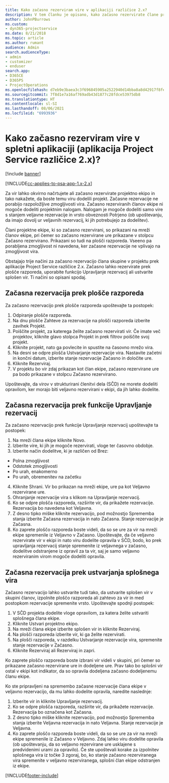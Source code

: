 ```yaml
---
title: Kako začasno rezerviram vire v aplikaciji različice 2.x?
description: V tem članku je opisano, kako začasno rezervirate člane projektne ekipe v storitvi Project Service.
author: JohnPBurrows
ms.custom:
- dyn365-projectservice
ms.date: 8/21/2018
ms.topic: article
ms.author: rumant
audience: Admin
search.audienceType:
- admin
- customizer
- enduser
search.app:
- D365CE
- D365PS
- ProjectOperations
ms.openlocfilehash: d7eb9e3baea3c3f696845905a2522940d14bba8a8d42917f8fe1b90c7c443747
ms.sourcegitcommit: 7f8d1e7a16af769adb43d1877c28fdce53975db8
ms.translationtype: HT
ms.contentlocale: sl-SI
ms.lasthandoff: 08/06/2021
ms.locfileid: "6993936"
---
```

# <a name="how-do-i-soft-book-resources-in-the-web-app-project-service-app-v2x"></a>Kako začasno rezerviram vire v spletni aplikaciji (aplikacija Project Service različice 2.x)?

[!include [banner](../includes/psa-now-project-operations.md)]

[!INCLUDE[cc-applies-to-psa-app-1.x-2.x](../includes/cc-applies-to-psa-app-1x-2x.md)]

Za vir lahko okvirno načrtujete ali začasno rezervirate projektno ekipo in tako nakažete, da boste temu viru dodelili projekt. Začasne rezervacije ne porabijo razpoložljive zmogljivosti vira. Začasno rezerviranih članov ekipe ni mogoče dodeliti projektnim nalogam. Nalogam je mogoče dodeliti samo vire s stanjem veljavne rezervacije in vrsto obveznosti Potrjeno (ob upoštevanju, da imajo dovolj ur veljavnih rezervacij, ki jih potrebujejo za dodelitev).

Člani projektne ekipe, ki so začasno rezervirani, so prikazani na mreži članov ekipe, pri čemer so začasno rezervirane ure prikazane v stolpcu Začasno rezervirano. Prikazani so tudi na plošči razporeda. Vseeno pa porabljena zmogljivost ni navedena, ker začasne rezervacije ne vplivajo na zmogljivost vira.

Obstajajo trije načini za začasno rezervacijo člana skupine v projektu prek aplikacije Project Service različice 2.x. Začasno lahko rezervirate prek plošče razporeda, uporabite funkcijo Upravljanje rezervacij ali ustvarite splošen vir. Ti načini so opisani spodaj.

## <a name="soft-book-with-the-schedule-board"></a>Začasna rezervacija prek plošče razporeda

Za začasno rezervacijo prek plošče razporeda upoštevajte ta postopek: 
1. Odpiranje plošče razporeda.
2. Na dnu plošče Zahteve za rezervacije na plošči razporeda izberite zavihek Projekt.
3. Poiščite projekt, za katerega želite začasno rezervirati vir. Če imate več projektov, kliknite glavo stolpca Projekt in prek filtrov poiščite svoj projekt.
4. Kliknite projekt, nato ga povlecite in spustite na časovno mrežo vira.
5. Na desni se odpre plošča Ustvarjanje rezervacije vira. Nastavite začetni in končni datum, izberite stanje rezervacije Začasno in določite ure. 
6. Kliknite Rezerviraj.
7. V projektu bo vir zdaj prikazan kot član ekipe, začasno rezervirane ure pa bodo prikazane v stolpcu Začasno rezervirano.

Upoštevajte, da virov v strukturirani členitvi dela (SČD) ne morete dodeliti opravilom, ker morajo biti veljavno rezervirani v ekipi, da jih lahko dodelite.

## <a name="soft-book-using-the-maintain-bookings-feature"></a>Začasna rezervacija prek funkcije Upravljanje rezervacij

Za začasno rezervacijo prek funkcije Upravljanje rezervacij upoštevajte ta postopek:
1. Na mreži člana ekipe kliknite Novo.
2. Izberite vire, ki jih je mogoče rezervirati, vloge ter časovno obdobje.
3. Izberite način dodelitve, ki je različen od Brez:
- Polna zmogljivost
- Odstotek zmogljivosti
- Po urah, enakomerno
- Po urah, obremenitev na začetku
4. Kliknite Shrani. Vir bo prikazan na mreži ekipe, ure pa kot Veljavno rezervirane ure.
5. Ohranjanje rezervacije vira s klikom na Upravljanje rezervacij.
6. Ko se odpre plošča razporeda, razširite vir, da prikažete rezervacije. Rezervacija bo navedena kot Veljavna.
7. Z desno tipko miške kliknite rezervacijo, pod možnostjo Sprememba stanja izberite Začasna rezervacija in nato Začasna. Stanje rezervacije je Začasna.
8. Ko zaprete ploščo razporeda boste videli, da so se ure za vir na mreži ekipe spremenile iz Veljavno v Začasno.
Upoštevajte, da če veljavno rezervirate vir v ekipi in nato viru dodelite opravila v SČD, bodo, ko prek upravljanja rezervacij stanje spremenite iz veljavnega v začasno, dodelitve odstranjene iz opravil za ta vir, saj je samo veljavno rezerviranim virom mogoče dodeliti opravila.

## <a name="soft-book-by-creating-a-generic-resource"></a>Začasna rezervacija prek ustvarjanja splošnega vira

Začasno rezervacijo lahko ustvarite tudi tako, da ustvarite splošen vir v skupini članov, izpolnite ploščo razporeda ali zahtevo za vir in med postopkom rezervacije spremenite vrsto.
Upoštevajte spodnji postopek:

1. V SČD projekta dodelite vloge opravilom, za katera želite ustvariti splošnega člana ekipe.
2. Kliknite Ustvari projektno ekipo.
3. Na mreži člana ekipe izberite splošen vir in kliknite Rezerviraj.
4. Na plošči razporeda izberite vir, ki ga želite rezervirati.
5. Na plošči razporeda, v razdelku Ustvarjanje rezervacije vira, spremenite stanje rezervacije v Začasno.
6. Kliknite Rezerviraj ali Rezerviraj in zapri.

Ko zaprete ploščo razporeda boste izbrani vir videli v skupini, pri čemer so prikazane začasno rezervirane ure in dodeljene ure. Prav tako bo splošni vir ostal v ekipi kot indikator, da so opravila dodeljena začasno dodeljenemu članu ekipe.

Ko ste pripravljeni na spremembo začasne rezervacije člana ekipe v veljavno rezervacijo, da mu lahko dodelite opravila, naredite naslednje:

1. Izberite vir in kliknite Upravljanje rezervacij.
2. Ko se odpre plošča razporeda, razširite vir, da prikažete rezervacije. Rezervacija bo označena kot Začasna.
3. Z desno tipko miške kliknite rezervacijo, pod možnostjo Sprememba stanja izberite Veljavna rezervacija in nato Veljavna. Stanje rezervacije je Veljavna.
4. Ko zaprete ploščo razporeda boste videli, da so se ure za vir na mreži ekipe spremenile iz Začasno v Veljavno. Zdaj lahko viru dodelite opravila (ob upoštevanju, da so veljavno rezervirane ure usklajene s predvidenimi urami za opravilo). Če ste upoštevali korake za izpolnitev splošnega vira iz točke 3 zgoraj, bo, ko stanje začasno rezerviranega vira spremenite v veljavno rezerviranega, splošni član ekipe odstranjen iz ekipe.


[!INCLUDE[footer-include](../includes/footer-banner.md)]